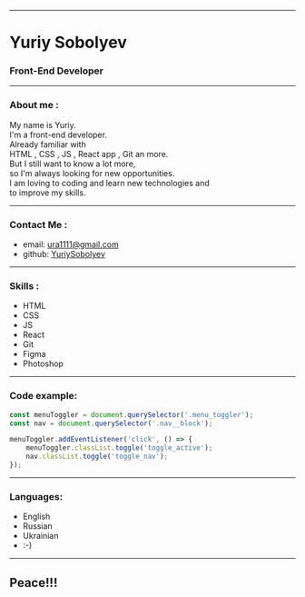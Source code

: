 
---

# Yuriy Sobolyev

### Front-End Developer

---

### About me :

My name is Yuriy. <br>
I'm a front-end developer. <br>
Already familiar with <br>
HTML , CSS , JS , React app , Git an more. <br>
But I still want to know a lot more, <br>
so I'm always looking for new opportunities. <br>
I am loving to coding and learn new technologies and <br>
to improve my skills.

---

### Contact Me :
- email: [ura1111@gmail.com](mailto:ura1111@gmail.com)
- github: [YuriySobolyev](https://github.com/YuriySobolyev)

---

### Skills :

- HTML
- CSS
- JS
- React
- Git
- Figma
- Photoshop

---

### Code example:

``` js
const menuToggler = document.querySelector('.menu_toggler');
const nav = document.querySelector('.nav__block');

menuToggler.addEventListener('click', () => {
    menuToggler.classList.toggle('toggle_active');
    nav.classList.toggle('toggle_nav');
});

```

---

### Languages:

- English
- Russian
- Ukrainian
- :-)

---

## Peace!!!